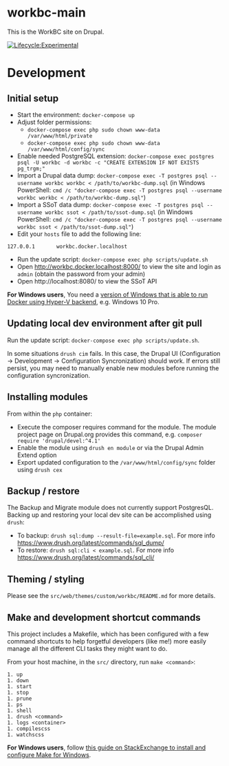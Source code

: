 workbc-main
===========

This is the WorkBC site on Drupal.

[![Lifecycle:Experimental](https://img.shields.io/badge/Lifecycle-Experimental-339999)](https://github.com/bcgov/workbc-ssot)

# Development
## Initial setup
- Start the environment: `docker-compose up`
- Adjust folder permissions:
  - `docker-compose exec php sudo chown www-data /var/www/html/private`
  - `docker-compose exec php sudo chown www-data /var/www/html/config/sync`
- Enable needed PostgreSQL extension: `docker-compose exec postgres psql -U workbc -d workbc -c "CREATE EXTENSION IF NOT EXISTS pg_trgm;"`
- Import a Drupal data dump: `docker-compose exec -T postgres psql --username workbc workbc < /path/to/workbc-dump.sql` (in Windows PowerShell: `cmd /c "docker-compose exec -T postgres psql --username workbc workbc < /path/to/workbc-dump.sql"`)
- Import a SSoT data dump: `docker-compose exec -T postgres psql --username workbc ssot < /path/to/ssot-dump.sql` (in Windows PowerShell: `cmd /c "docker-compose exec -T postgres psql --username workbc ssot < /path/to/ssot-dump.sql"`)
- Edit your `hosts` file to add the following line:
```
127.0.0.1       workbc.docker.localhost
```
- Run the update script: `docker-compose exec php scripts/update.sh`
- Open http://workbc.docker.localhost:8000/ to view the site and login as `admin` (obtain the password from your admin)
- Open http://localhost:8080/ to view the SSoT API

**For Windows users**, You need a [version of Windows that is able to run Docker using Hyper-V backend](https://docs.docker.com/desktop/windows/install/), e.g. Windows 10 Pro.

## Updating local dev environment after git pull
Run the update script: `docker-compose exec php scripts/update.sh`.

In some situations `drush cim` fails. In this case, the Drupal UI (Configuration -> Development -> Configuration Syncronization) should work. If errors still persist, you may need to manually enable new modules before running the configuration syncronization.

## Installing modules
From within the `php` container:
- Execute the composer requires command for the module. The module project page on Drupal.org provides this command, e.g. `composer require 'drupal/devel:^4.1'`
- Enable the module using `drush en module` or via the Drupal Admin Extend option
- Export updated configuration to the `/var/www/html/config/sync` folder using `drush cex`

## Backup / restore
The Backup and Migrate module does not currently support PostgresQL. Backing up and restoring your local dev site can be accomplished using `drush`:

- To backup: `drush sql:dump --result-file=example.sql`. For more info https://www.drush.org/latest/commands/sql_dump/
- To restore: `drush sql:cli < example.sql`. For more info https://www.drush.org/latest/commands/sql_cli/

## Theming / styling
Please see the `src/web/themes/custom/workbc/README.md` for more details.

## Make and development shortcut commands
This project includes a Makefile, which has been configured with a few command shortcuts to help forgetful developers (like me!) more easily manage all the different CLI tasks they might want to do.

From your host machine, in the `src/` directory, run `make <command>`:

	1. up
	1. down
	1. start
	1. stop
	1. prune
	1. ps
	1. shell
	1. drush <command>
	1. logs <container>
  	1. compilescss
  	1. watchscss

**For Windows users**, follow [this guide on StackExchange to install and configure Make for Windows](https://superuser.com/a/1634350/221936).
